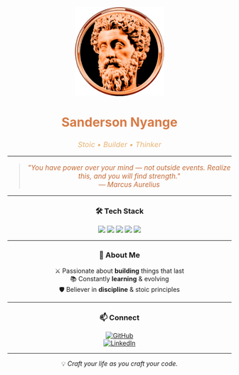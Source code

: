 <div align="center">

<img src="https://github.com/nyvnge/nyvnge/blob/main/101863068.png" width="200px" alt="Profile Logo" />

<!-- Name -->
<h1 style="color:#d87b46;">Sanderson Nyange</h1>
<h3 style="color:#e8b374; font-weight:normal;"><i>Stoic • Builder • Thinker</i></h3>

---

<blockquote style="color:#c46a35; font-style:italic; font-size:1.1em;">
"You have power over your mind — not outside events. Realize this, and you will find strength."
<br>— Marcus Aurelius
</blockquote>

---

### 🛠 **Tech Stack**
<img src="https://img.shields.io/badge/HTML5-E34F26?style=for-the-badge&logo=html5&logoColor=white"/> 
<img src="https://img.shields.io/badge/CSS3-1572B6?style=for-the-badge&logo=css3&logoColor=white"/>
<img src="https://img.shields.io/badge/JavaScript-F7DF1E?style=for-the-badge&logo=javascript&logoColor=black"/>
<img src="https://img.shields.io/badge/React-20232A?style=for-the-badge&logo=react&logoColor=61DAFB"/>
<img src="https://img.shields.io/badge/Node.js-339933?style=for-the-badge&logo=nodedotjs&logoColor=white"/>

---

### 📜 **About Me**
⚔ Passionate about **building** things that last  
📚 Constantly **learning** & evolving  
🛡 Believer in **discipline** & stoic principles  

---

### 📫 **Connect**
[![GitHub](https://img.shields.io/badge/GitHub-181717?style=for-the-badge&logo=github&logoColor=white)](https://github.com/nyvnge)  
[![LinkedIn](https://img.shields.io/badge/LinkedIn-0A66C2?style=for-the-badge&logo=linkedin&logoColor=white)](https://linkedin.com/in/sanderson-nyange)

---

💡 *Craft your life as you craft your code.*

</div>
